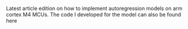 Latest article edition on how to implement autoregression models on arm cortex M4 MCUs. The code I developed for the model can also be found here
